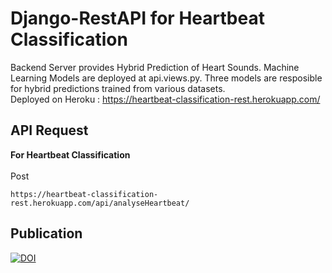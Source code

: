 # Django-RestAPI for Heartbeat Classification



Backend Server provides Hybrid Prediction of Heart Sounds. Machine Learning Models are deployed at api.views.py. Three models are resposible for hybrid 
predictions trained from various datasets. 
<br>
Deployed on Heroku : https://heartbeat-classification-rest.herokuapp.com/


## API Request


**For Heartbeat Classification**
<br>
<br>
Post
```
https://heartbeat-classification-rest.herokuapp.com/api/analyseHeartbeat/
```


## Publication
[![DOI](https://zenodo.org/badge/445425982.svg)](https://zenodo.org/badge/latestdoi/445425982)
